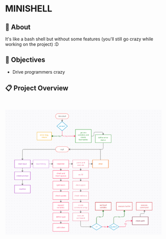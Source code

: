 
# MINISHELL

## 📖 About

It's like a bash shell but without some features (you'll still go crazy while working on the project) :D

## 🎯 Objectives

- Drive programmers crazy

## 📋 Project Overview

<br>

![Flowchart](docs/flowchart.png "minishell")

